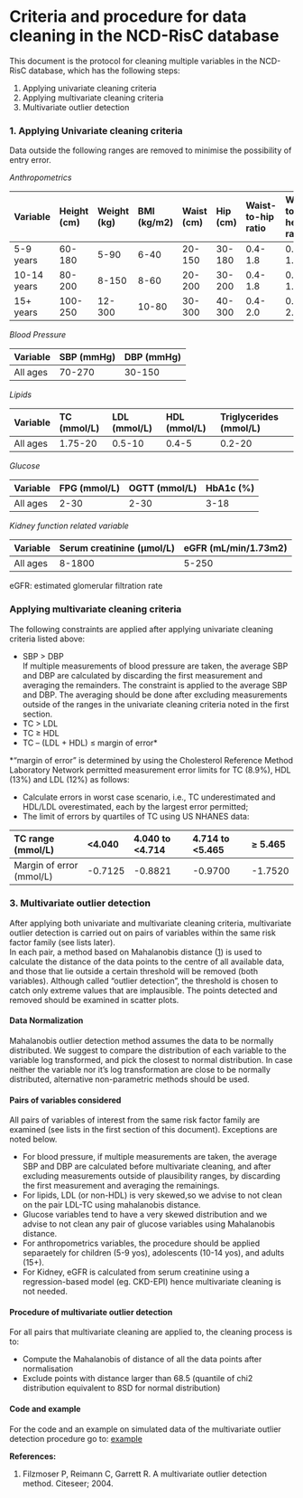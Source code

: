 Criteria and procedure for data cleaning in the NCD-RisC database
==================================================================================

This document is the protocol for cleaning multiple variables in the NCD-RisC database, which has the following steps:  

1.  Applying univariate cleaning criteria  
2.  Applying multivariate cleaning criteria   
3.  Multivariate outlier detection  

### 1. Applying Univariate cleaning criteria  

Data outside the following ranges are removed to minimise the possibility of entry error.

*Anthropometrics*

<table>
<colgroup>
<col style="width: 9%" />
<col style="width: 10%" />
<col style="width: 10%" />
<col style="width: 11%" />
<col style="width: 10%" />
<col style="width: 9%" />
<col style="width: 17%" />
<col style="width: 19%" />
</colgroup>
<thead>
<tr class="header">
<th style="text-align: left;">Variable</th>
<th style="text-align: left;">Height (cm)</th>
<th style="text-align: left;">Weight (kg)</th>
<th style="text-align: left;">BMI (kg/m2)</th>
<th style="text-align: left;">Waist (cm)</th>
<th style="text-align: left;">Hip (cm)</th>
<th style="text-align: left;">Waist-to-hip ratio</th>
<th style="text-align: left;">Waist-to-height ratio</th>
</tr>
</thead>
<tbody>
<tr class="odd">
<td style="text-align: left;">5-9 years</td>
<td style="text-align: left;">60-180</td>
<td style="text-align: left;">5-90</td>
<td style="text-align: left;">6-40</td>
<td style="text-align: left;">20-150</td>
<td style="text-align: left;">30-180</td>
<td style="text-align: left;">0.4-1.8</td>
<td style="text-align: left;">0.2-1.5</td>
</tr>
<tr class="even">
<td style="text-align: left;">10-14 years</td>
<td style="text-align: left;">80-200</td>
<td style="text-align: left;">8-150</td>
<td style="text-align: left;">8-60</td>
<td style="text-align: left;">20-200</td>
<td style="text-align: left;">30-200</td>
<td style="text-align: left;">0.4-1.8</td>
<td style="text-align: left;">0.2-1.5</td>
</tr>
<tr class="odd">
<td style="text-align: left;">15+ years</td>
<td style="text-align: left;">100-250</td>
<td style="text-align: left;">12-300</td>
<td style="text-align: left;">10-80</td>
<td style="text-align: left;">30-300</td>
<td style="text-align: left;">40-300</td>
<td style="text-align: left;">0.4-2.0</td>
<td style="text-align: left;">0.2-2.0</td>
</tr>
</tbody>
</table>

*Blood Pressure*

<table>
<thead>
<tr class="header">
<th style="text-align: left;">Variable</th>
<th style="text-align: left;">SBP (mmHg)</th>
<th style="text-align: left;">DBP (mmHg)</th>
</tr>
</thead>
<tbody>
<tr class="odd">
<td style="text-align: left;">All ages</td>
<td style="text-align: left;">70-270</td>
<td style="text-align: left;">30-150</td>
</tr>
</tbody>
</table>

*Lipids*

<table>
<thead>
<tr class="header">
<th style="text-align: left;">Variable</th>
<th style="text-align: left;">TC (mmol/L)</th>
<th style="text-align: left;">LDL (mmol/L)</th>
<th style="text-align: left;">HDL (mmol/L)</th>
<th style="text-align: left;">Triglycerides (mmol/L)</th>
</tr>
</thead>
<tbody>
<tr class="odd">
<td style="text-align: left;">All ages</td>
<td style="text-align: left;">1.75-20</td>
<td style="text-align: left;">0.5-10</td>
<td style="text-align: left;">0.4-5</td>
<td style="text-align: left;">0.2-20</td>
</tr>
</tbody>
</table>

*Glucose*

<table>
<thead>
<tr class="header">
<th style="text-align: left;">Variable</th>
<th style="text-align: left;">FPG (mmol/L)</th>
<th style="text-align: left;">OGTT (mmol/L)</th>
<th style="text-align: left;">HbA1c (%)</th>
</tr>
</thead>
<tbody>
<tr class="odd">
<td style="text-align: left;">All ages</td>
<td style="text-align: left;">2-30</td>
<td style="text-align: left;">2-30</td>
<td style="text-align: left;">3-18</td>
</tr>
</tbody>
</table>

*Kidney function related variable*

<table>
<thead>
<tr class="header">
<th style="text-align: left;">Variable</th>
<th style="text-align: left;">Serum creatinine (µmol/L)</th>
<th style="text-align: left;">eGFR (mL/min/1.73m2)</th>
</tr>
</thead>
<tbody>
<tr class="odd">
<td style="text-align: left;">All ages</td>
<td style="text-align: left;">8-1800</td>
<td style="text-align: left;">5-250</td>
</tr>
</tbody>
</table>
eGFR: estimated glomerular filtration rate


### Applying multivariate cleaning criteria

The following constraints are applied after applying univariate cleaning criteria listed above:  

-   SBP &gt; DBP  
If multiple measurements of blood pressure are taken, the average SBP and DBP are calculated by discarding the first measurement and averaging the remainders. The constraint is applied to the average SBP and DBP. The averaging should be done after excluding measurements outside of the ranges in the univariate cleaning criteria noted in the first section.
-   TC &gt; LDL  
-   TC &ge; HDL  
-   TC – (LDL + HDL) ≤ margin of error\*

\*“margin of error” is determined by using the Cholesterol Reference
Method Laboratory Network permitted measurement error limits for TC
(8.9%), HDL (13%) and LDL (12%) as follows:  

-   Calculate errors in worst case scenario, i.e., TC underestimated and
    HDL/LDL overestimated, each by the largest error permitted;  
-   The limit of errors by quartiles of TC using US NHANES data:  

<table>
<thead>
<tr class="header">
<th style="text-align: left;">TC range (mmol/L)</th>
<th style="text-align: left;">&lt;4.040</th>
<th style="text-align: left;">4.040 to &lt;4.714</th>
<th style="text-align: left;">4.714 to &lt;5.465</th>
<th style="text-align: left;"><span class="math inline">≥</span> 5.465</th>
</tr>
</thead>
<tbody>
<tr class="odd">
<td style="text-align: left;">Margin of error (mmol/L)</td>
<td style="text-align: left;">-0.7125</td>
<td style="text-align: left;">-0.8821</td>
<td style="text-align: left;">-0.9700</td>
<td style="text-align: left;">-1.7520</td>
</tr>
</tbody>
</table>

### 3. Multivariate outlier detection

After applying both univariate and multivariate
cleaning criteria, multivariate outlier detection is carried out on pairs of
variables within the same risk factor family (see lists later).  
In each pair, a method based on Mahalanobis distance
([1](#ref-filzmoser2004multivariate)) is used to calculate the distance
of the data points to the centre of all available data, and those that
lie outside a certain threshold will be removed (both variables). Although called
“outlier detection”, the threshold is chosen to catch only extreme
values that are implausible. The points detected and removed should be
examined in scatter plots.

#### Data Normalization

Mahalanobis outlier detection method assumes the data to be normally
distributed. We suggest to compare the distribution of each variable to
the variable log transformed, and pick the closest to normal
distribution. In case neither the variable nor it’s log transformation
are close to be normally distributed, alternative non-parametric methods
should be used.

#### Pairs of variables considered

All pairs of variables of interest from the same risk factor family are examined (see lists in the first section of this document). Exceptions are noted below.

-  For blood pressure, if multiple measurements are taken, the average SBP
and DBP are calculated before multivariate cleaning, and after excluding
measurements outside of plausibility ranges, by discarding the first
measurement and averaging the remainings.  
-  For lipids, LDL (or non-HDL) is very skewed,so we advise to not clean on
the pair LDL-TC using mahalanobis distance.  
-  Glucose variables tend to have a very skewed distribution and we advise
to not clean any pair of glucose variables using Mahalanobis distance. 
-  For anthropometrics variables, the procedure should be applied separaetely for 
children (5-9 yos), adolescents (10-14 yos), and adults (15+).
-  For Kidney, eGFR is calculated from serum creatinine using a
regression-based model (eg. CKD-EPI) hence multivariate cleaning is not
needed.

#### Procedure of multivariate outlier detection

For all pairs that multivariate cleaning are applied to, the cleaning process is to:
- Compute the Mahalanobis of distance of all the data points after
normalisation  
- Exclude points with distance larger than 68.5 (quantile of chi2
distribution equivalent to 8SD for normal distribution)  

#### Code and example

For the code and an example on simulated data of the multivariate
outlier detection procedure go to:
<a href="https://github.com/NCD-RisC/Data-cleaning-protocol/tree/main/example" class="uri">example</a>

**References:**

1. Filzmoser P, Reimann C, Garrett R. A multivariate outlier detection
method. Citeseer; 2004.
